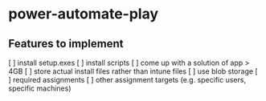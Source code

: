 # power-automate-play

## Features to implement

[ ] install setup.exes
[ ] install scripts
[ ] come up with a solution of app > 4GB
[ ] store actual install files rather than intune files
[ ] use blob storage
[ ] required assignments
[ ] other assignment targets (e.g. specific users, specific machines)
